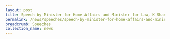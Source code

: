 ```yaml
---
layout: post
title: Speech by Minister for Home Affairs and Minister for Law, K Shanmugam at the inaugural forum, "A Free Press for a Global Society" at Columbia University
permalink: /news/speeches/speech-by-minister-for-home-affairs-and-minister-for-law-k-shanmugam-at-the-inaugural-forum-a
breadcrumb: Speeches
collection_name: news
---
```

